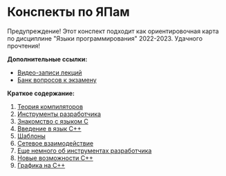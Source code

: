 # Конспекты по ЯПам

Предупреждение! Этот конспект подходит как ориентировочная карта по дисциплине "Языки программирования" 2022-2023. Удачного прочтения!

**Дополнительные ссылки:**

- [Видео-записи лекций](https://disk.yandex.ru/d/VdQL6P9s5UVn8A)
- [Банк вопросов к экзамену](https://docs.google.com/spreadsheets/d/1BqFheLqc7V3jLAYAfXualAKrDVb61LmKq3vkRiy3VzA/edit?usp=sharing)

**Краткое содержание:**

1. [Теория компиляторов](./1%20Теория%20компиляторов/note.md)
2. [Инструменты разработчика](./2%20Инструменты%20разработчика/note.md)
3. [Знакомство с языком C](./3%20Знакомство%20с%20языком%20C/note.md)
4. [Введение в язык C++](./4%20Введение%20в%20язык%20C++/note.md)
5. [Шаблоны](./5%20Шаблоны/note.md)
6. [Сетевое взаимодействие](./6%20Сетевое%20взаимодействие/note.md)
7. [Еще немного об инструментах разработчика](./7%20Еще%20немного%20об%20инструментах%20разработчика/note.md)
8. [Новые возможности C++](./8%20Новые%20возможности%20C++/note.md)
9. [Графика на C++](./9%20Графика%20на%20C++/note.md)
